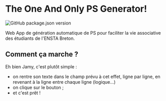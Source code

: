 # The One And Only PS Generator!

![GitHub package.json version](https://img.shields.io/github/package-json/v/thomas40510/PS-Generator)

Web App de génération automatique de PS pour faciliter 
la vie associative des étudiants de l'ENSTA Breton.

## Comment ça marche ?

Eh bien Jamy, c'est plutôt simple : 
- on rentre son texte dans le champ prévu à cet effet, ligne 
par ligne, en revenant à la ligne entre chaque ligne (logique...)
- on clique sur le bouton ;
- et c'est prêt !
